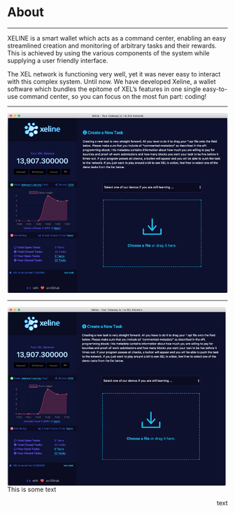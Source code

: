 <!-- TITLE: About Exline -->
<!-- SUBTITLE: A quick summary of About Exline -->

# About
-----

XELINE is a smart wallet which acts as a command center, enabling an easy streamlined creation and monitoring of arbitrary tasks and their rewards. This is achieved by using the various components of the system while supplying a user friendly interface.  

The XEL network is functioning very well, yet it was never easy to interact with this complex system. Until now. We have developed Xeline, a wallet software which bundles the epitome of XEL’s features in one single easy-to-use command center, so you can focus on the most fun part: coding!

-----

<img src="/uploads/xeline/xeline-1.png" alt="drawing" width="600"/>

-----

<p style="width: 500px;">
<img src="/uploads/xeline/xeline-1.png" style="float: right;" />
This is some text
</p> 

<div style="float:left"></uploads/xeline/xeline-1.png></div>
<div style="float:right">text</div>
<div style="clear:both"/>
